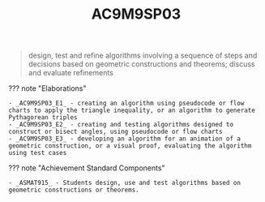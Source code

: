 ﻿---
backlinks:
- title: Learning Areas
  url: /memex/sense/Teaching/Curriculum/v9/v9-learning-areas.html
tags: australian-curriculum
title: AC9M9SP03
type: note
---
> design, test and refine algorithms involving a sequence of steps and decisions based on geometric constructions and theorems; discuss and evaluate refinements

??? note "Elaborations"

	- _AC9M9SP03_E1_ - creating an algorithm using pseudocode or flow charts to apply the triangle inequality, or an algorithm to generate Pythagorean triples
	- _AC9M9SP03_E2_ - creating and testing algorithms designed to construct or bisect angles, using pseudocode or flow charts
	- _AC9M9SP03_E3_ - developing an algorithm for an animation of a geometric construction, or a visual proof, evaluating the algorithm using test cases
??? note "Achievement Standard Components"

	- _ASMAT915_ - Students design, use and test algorithms based on geometric constructions or theorems.